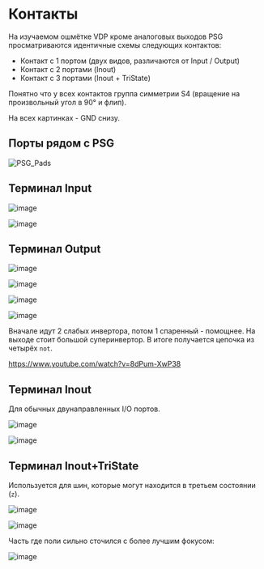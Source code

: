 # Контакты

На изучаемом ошмётке VDP кроме аналоговых выходов PSG просматриваются идентичные схемы следующих контактов:
- Контакт с 1 портом (двух видов, различаются от Input / Output)
- Контакт с 2 портами (Inout)
- Контакт с 3 портами (Inout + TriState)

Понятно что у всех контактов группа симметрии S4 (вращение на произвольный угол в 90° и флип).

На всех картинках - GND снизу.

## Порты рядом с PSG

![PSG_Pads](/imgstore/PSG_Pads.png)

## Терминал Input

![image](/imgstore/177574039-d237de48-ed87-4b40-8b99-d4b56eced7de.png)

![image](/imgstore/177593251-82b7bf65-76b0-4643-95bf-a0becaa6316c.png)

## Терминал Output

![image](/imgstore/177621881-32e7b2a7-2d68-40ac-beb5-9ec639c5a78e.png)

![image](/imgstore/177593122-86d1e8f1-2c57-42d8-93ba-421cf94bdf6f.png)

![image](/imgstore/177602665-83bdf15b-7e3c-49dc-9472-a32949f701e4.png)

![image](/imgstore/177604431-708bcec8-8d9f-4540-a803-12a3339fb28d.png)

Вначале идут 2 слабых инвертора, потом 1 спаренный - помощнее. На выходе стоит большой суперинвертор. В итоге получается цепочка из четырёх `not`.

https://www.youtube.com/watch?v=8dPum-XwP38

## Терминал Inout

Для обычных двунаправленных I/O портов.

![image](/imgstore/177622002-b8cf186f-676d-4bb4-a789-98c2cbc55c2f.png)

![image](/imgstore/177622044-48ddc15b-fbb4-4e58-a9c0-461e34cffa87.png)

## Терминал Inout+TriState

Используется для шин, которые могут находится в третьем состоянии (`z`).

![image](/imgstore/177622165-e8c789b6-e382-487b-b181-10ec6ea9a176.png)

![image](/imgstore/177593661-c6aa9c68-350c-4879-806b-88099d4d8fcf.png)

Часть где поли сильно сточился с более лучшим фокусом:

![image](/imgstore/177594127-040d8a4a-9d88-43b8-adf4-d6321fa1eb24.png)
